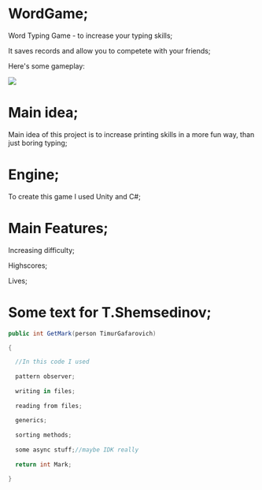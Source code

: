 # WordGame;

Word Typing Game - to increase your typing skills;

It saves records and allow you to competete with your friends;

Here's some gameplay:

![](https://i.ibb.co/NNy3qHd/gameplay.png)

# Main idea;

Main idea of this project is to increase printing skills in a more fun way, than just boring typing;

# Engine;

To create this game I used Unity and C#;

# Main Features;

Increasing difficulty;

Highscores;

Lives;

# Some text for T.Shemsedinov;

```c#
public int GetMark(person TimurGafarovich) 

{

  //In this code I used
  
  pattern observer;
  
  writing in files;
  
  reading from files;
  
  generics;
  
  sorting methods;
  
  some async stuff;//maybe IDK really
  
  return int Mark;
  
}
```

